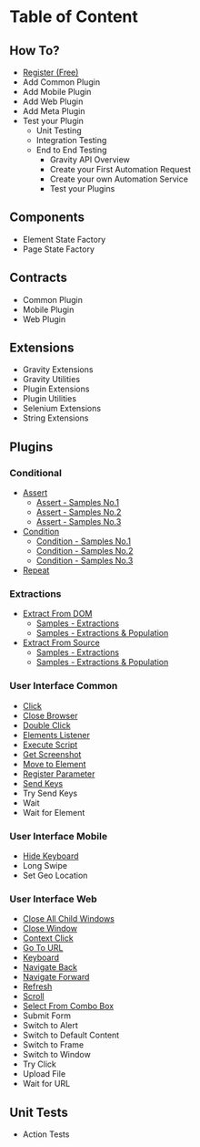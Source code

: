 # Table of Content

## How To?
* [Register (Free)](./Register.md "Register")
* Add Common Plugin
* Add Mobile Plugin
* Add Web Plugin
* Add Meta Plugin
* Test your Plugin
    - Unit Testing
    - Integration Testing
    - End to End Testing
        - Gravity API Overview
        - Create your First Automation Request
        - Create your own Automation Service
        - Test your Plugins

## Components
* Element State Factory
* Page State Factory

## Contracts
* Common Plugin
* Mobile Plugin
* Web Plugin

## Extensions
* Gravity Extensions
* Gravity Utilities
* Plugin Extensions
* Plugin Utilities
* Selenium Extensions
* String Extensions

## Plugins
### Conditional
* [Assert](./Assert.md "Assert")
    - [Assert - Samples No.1](./AssertSamplesNo1.md "Assert Samples NO.1")
    - [Assert - Samples No.2](./AssertSamplesNo2.md "Assert Samples NO.2")
    - [Assert - Samples No.3](./AssertSamplesNo3.md "Assert Samples NO.3")
* [Condition](./Condition.md "Condition")
    - [Condition - Samples No.1](./ConditionSamplesNo1.md "Condition Samples NO.1")
    - [Condition - Samples No.2](./ConditionSamplesNo2.md "Condition Samples NO.2")
    - [Condition - Samples No.3](./ConditionSamplesNo3.md "Condition Samples NO.3")
* [Repeat](./Repeat.md "Repeat")

### Extractions
* [Extract From DOM](./ExtractFromDom.md "Extract From DOM")
    - [Samples - Extractions](./ExtractFromDomSamplesExtractions.md "Extract From DOM Samples - Extractions")
    - [Samples - Extractions & Population](./ExtractFromDomSamplesPopulation.md "Extract From DOM Samples - Population")
* [Extract From Source](./ExtractFromSource.md "Extract From Source")
    - [Samples - Extractions](./ExtractFromSourceSamplesExtractions.md "Extract From Source Samples - Extractions")
    - [Samples - Extractions & Population](./ExtractFromSourceSamplesPopulation.md "Extract From Source Samples - Population")

### User Interface Common
* [Click](./Click.md "Click")
* [Close Browser](./CloseBrowser.md "Close Browser")
* [Double Click](./DoubleClick.md "Double Click")
* [Elements Listener](./ElementsListener.md "Elements Listener")
* [Execute Script](./ExecuteScript.md "Execute Script")
* [Get Screenshot](./GetScreenshot.md "Get Screenshot")
* [Move to Element](./MoveToElement.md "Move To Element")
* [Register Parameter](./RegisterParameter.md "Register Parameter")
* [Send Keys](./SendKeys.md "Send Keys")
* Try Send Keys
* Wait
* Wait for Element

### User Interface Mobile
* [Hide Keyboard](./HideKeyboard.md "Hide Keyboard")
* Long Swipe
* Set Geo Location

### User Interface Web
* [Close All Child Windows](./CloseAllChildWindows.md "Close All Child Windows")
* [Close Window](./CloseWindow.md "Close Window")
* [Context Click](./ContextClick.md "Context Click")
* [Go To URL](./GoToUrl.md "Go To Url")
* [Keyboard](./Keyboard.md "Keyboard")
* [Navigate Back](./NavigateBack.md "Navigate Back")
* [Navigate Forward](./NavigateForward.md "Navigate Forward")
* [Refresh](./Refresh.md "Refresh")
* [Scroll](./Scroll.md "Scroll")
* [Select From Combo Box](./SelectFromComboBox.md "Select From Combo Box")
* Submit Form
* Switch to Alert
* Switch to Default Content
* Switch to Frame
* Switch to Window
* Try Click
* Upload File
* Wait for URL

## Unit Tests
* Action Tests